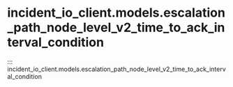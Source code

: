 # incident_io_client.models.escalation_path_node_level_v2_time_to_ack_interval_condition

::: incident_io_client.models.escalation_path_node_level_v2_time_to_ack_interval_condition
